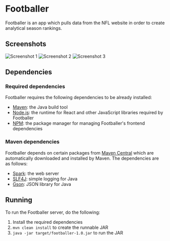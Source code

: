 # Footballer
Footballer is an app which pulls data from the NFL website in order to create analytical season rankings.

## Screenshots
![Screenshot 1](https://i.imgur.com/DB219qw.png "Screenshot 1")
![Screenshot 2](https://i.imgur.com/pxfzf16.png "Screenshot 2")
![Screenshot 3](https://i.imgur.com/RMjC66M.png "Screenshot 3")

## Dependencies
### Required dependencies
Footballer requires the following dependencies to be already installed: 
- [Maven](https://maven.apache.org/): the Java build tool
- [Node.js](https://nodejs.org/): the runtime for React and other JavaScript libraries required by Footballer
- [NPM](https://www.npmjs.com/): the package manager for managing Footballer's frontend dependencies

### Maven dependencies
Footballer depends on certain packages from [Maven Central](https://search.maven.org/) which are automatically downloaded and installed by Maven. The dependencies are as follows:
- [Spark](http://sparkjava.com/): the web server
- [SLF4J](https://slf4j.org/): simple logging for Java
- [Gson](https://github.com/google/gson): JSON library for Java

## Running
To run the Footballer server, do the following:
1. Install the required dependencies
2. `mvn clean install` to create the runnable JAR
3. `java -jar target/footballer-1.0.jar` to run the JAR
